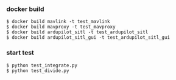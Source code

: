 ### docker build
```
$ docker build mavlink -t test_mavlink
$ docker build mavproxy -t test_mavproxy
$ docker build ardupilot_sitl -t test_ardupilot_sitl
$ docker build ardupilot_sitl_gui -t test_ardupilot_sitl_gui
```

### start test
```
$ python test_integrate.py
$ python test_divide.py
```